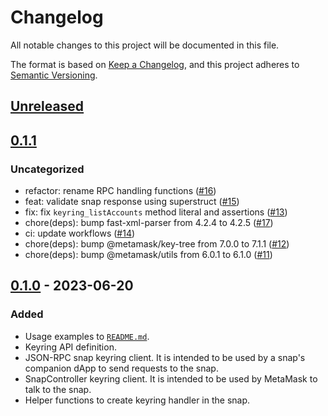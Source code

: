 # Changelog
All notable changes to this project will be documented in this file.

The format is based on [Keep a Changelog](https://keepachangelog.com/en/1.0.0/),
and this project adheres to [Semantic Versioning](https://semver.org/spec/v2.0.0.html).

## [Unreleased]

## [0.1.1]
### Uncategorized
- refactor: rename RPC handling functions ([#16](https://github.com/MetaMask/keyring-api/pull/16))
- feat: validate snap response using superstruct ([#15](https://github.com/MetaMask/keyring-api/pull/15))
- fix: fix `keyring_listAccounts` method literal and assertions ([#13](https://github.com/MetaMask/keyring-api/pull/13))
- chore(deps): bump fast-xml-parser from 4.2.4 to 4.2.5 ([#17](https://github.com/MetaMask/keyring-api/pull/17))
- ci: update workflows ([#14](https://github.com/MetaMask/keyring-api/pull/14))
- chore(deps): bump @metamask/key-tree from 7.0.0 to 7.1.1 ([#12](https://github.com/MetaMask/keyring-api/pull/12))
- chore(deps): bump @metamask/utils from 6.0.1 to 6.1.0 ([#11](https://github.com/MetaMask/keyring-api/pull/11))

## [0.1.0] - 2023-06-20
### Added
- Usage examples to [`README.md`](./README.md).
- Keyring API definition.
- JSON-RPC snap keyring client. It is intended to be used by a snap's companion dApp to send requests to the snap.
- SnapController keyring client. It is intended to be used by MetaMask to talk to the snap.
- Helper functions to create keyring handler in the snap.

[Unreleased]: https://github.com/MetaMask/keyring-api/compare/v0.1.1...HEAD
[0.1.1]: https://github.com/MetaMask/keyring-api/compare/v0.1.0...v0.1.1
[0.1.0]: https://github.com/MetaMask/keyring-api/releases/tag/v0.1.0
